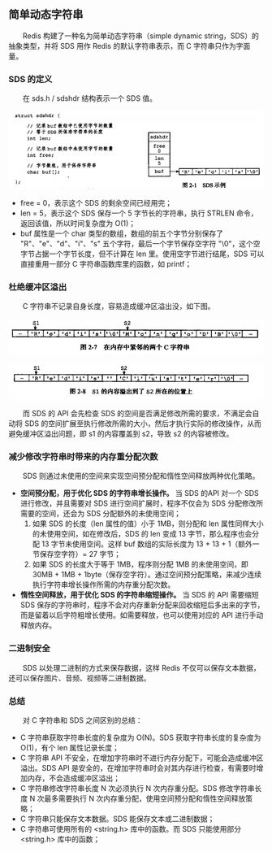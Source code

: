## 简单动态字符串
　　Redis 构建了一种名为简单动态字符串（simple dynamic string，SDS）的抽象类型，并将 SDS 用作 Redis 的默认字符串表示，而 C 字符串只作为字面量。

### SDS 的定义
　　在 sds.h / sdshdr 结构表示一个 SDS 值。

![avatar](chapter_2_p1.png)

- free = 0，表示这个 SDS 的剩余空间已经用完；
- len = 5，表示这个 SDS 保存一个 5 字节长的字符串，执行 STRLEN 命令，返回该值，所以时间复杂度为 O(1)；
- buf 属性是一个 char 类型的数组，数组的前五个字节分别保存了 "R"、"e"、"d"、"i"、"s" 五个字符，最后一个字节保存空字符 "\0"，这个空字节占据一个字节长度，但不计算在 len 里。使用空字节进行结尾，SDS 可以直接重用一部分 C 字符串函数库里的函数，如 printf；

### 杜绝缓冲区溢出
　　C 字符串不记录自身长度，容易造成缓冲区溢出没，如下图。

![avatar](chapter_2_p2.png)

![avatar](chapter_2_p3.png)

　　而 SDS 的 API 会先检查 SDS 的空间是否满足修改所需的要求，不满足会自动将 SDS 的空间扩展至执行修改所需的大小，然后才执行实际的修改操作，从而避免缓冲区溢出问题，即 s1 的内容覆盖到 s2，导致 s2 的内容被修改。

### 减少修改字符串时带来的内存重分配次数
　　SDS 则通过未使用的空间来实现空间预分配和惰性空间释放两种优化策略。

- **空间预分配，用于优化 SDS 的字符串增长操作。** 当 SDS 的API 对一个 SDS 进行修改，并且需要对 SDS 进行空间扩展时，程序不仅会为 SDS 分配修改所需要的空间，还会为 SDS 分配额外的未使用空间；
  1. 如果 SDS 的长度（len 属性的值）小于 1MB，则分配和 len 属性同样大小的未使用空间，如在修改后，SDS 的 len 变成 13 字节，那么程序也会分配 13 字节未使用空间。这样 buf 数组的实际长度为 13 + 13 + 1（额外一节保存空字符）= 27 字节；
  2. 如果 SDS 的长度大于等于 1MB，程序则分配 1MB 的未使用空间，即 30MB + 1MB + 1byte（保存空字符）。通过空间预分配策略，来减少连续执行字符串增长操作所需的内存重分配次数。
- **惰性空间释放，用于优化 SDS 的字符串缩短操作。** 当 SDS 的 API 需要缩短 SDS 保存的字符串时，程序不会对内存重新分配来回收缩短后多出来的字节，而是留着以后字符粗增长使用。如需要释放，也可以使用对应的 API 进行手动释放内存。

### 二进制安全
　　SDS 以处理二进制的方式来保存数据，这样 Redis 不仅可以保存文本数据，还可以保存图片、音频、视频等二进制数据。

### 总结
　　对 C 字符串和 SDS 之间区别的总结：

- C 字符串获取字符串长度的复杂度为 O(N)。SDS 获取字符串长度的复杂度为 O(1)，有个 len 属性记录长度；
- C 字符串 API 不安全，在增加字符串时不进行内存分配下，可能会造成缓冲区溢出。SDS API 是安全的，在增加字符串时会对其内存进行检查，有需要时增加内存，不会造成缓冲区溢出；
- C 字符串修改字符串长度 N 次必须执行 N 次内存重分配。SDS 修改字符串长度 N 次最多需要执行 N 次内存重分配，使用空间预分配和惰性空间释放策略；
- C 字符串只能保存文本数据。SDS 能保存文本或二进制数据；
- C 字符串可使用所有的 &lt;string.h&gt; 库中的函数。而 SDS 只能使用部分 &lt;string.h&gt; 库中的函数；
